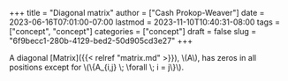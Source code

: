+++
title = "Diagonal matrix"
author = ["Cash Prokop-Weaver"]
date = 2023-06-16T07:01:00-07:00
lastmod = 2023-11-10T10:40:31-08:00
tags = ["concept", "concept"]
categories = ["concept"]
draft = false
slug = "6f9becc1-280b-4129-bed2-50d905cd3e27"
+++

A diagonal [Matrix]({{< relref "matrix.md" >}}), \\(A\\), has zeros in all positions except for \\(\\{A\_{i,j} \\; \forall \\; i = j\\}\\).
